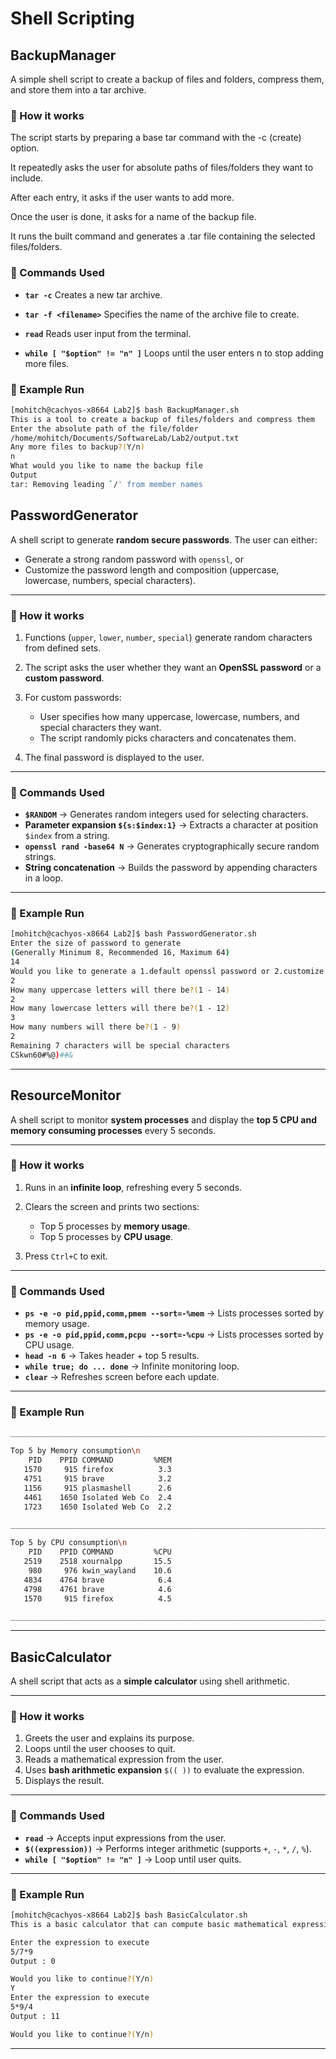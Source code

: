 # Shell Scripting

## BackupManager

A simple shell script to create a backup of files and folders, compress them, and store them into a tar archive.

### 🔹 How it works

The script starts by preparing a base tar command with the -c (create) option.

It repeatedly asks the user for absolute paths of files/folders they want to include.

After each entry, it asks if the user wants to add more.

Once the user is done, it asks for a name of the backup file.

It runs the built command and generates a .tar file containing the selected files/folders.

### 🔹 Commands Used

* **`tar -c`**
Creates a new tar archive.

* **`tar -f <filename>`**
Specifies the name of the archive file to create.

* **`read`**
Reads user input from the terminal.

* **`while [ "$option" != "n" ]`**
Loops until the user enters n to stop adding more files.

### 🔹 Example Run


```bash
[mohitch@cachyos-x8664 Lab2]$ bash BackupManager.sh 
This is a tool to create a backup of files/folders and compress them
Enter the absolute path of the file/folder
/home/mohitch/Documents/SoftwareLab/Lab2/output.txt
Any more files to backup?(Y/n)
n
What would you like to name the backup file
Output
tar: Removing leading `/' from member names

```


## PasswordGenerator

A shell script to generate **random secure passwords**. The user can either:

* Generate a strong random password with `openssl`, or
* Customize the password length and composition (uppercase, lowercase, numbers, special characters).

---

### 🔹 How it works

1. Functions (`upper`, `lower`, `number`, `special`) generate random characters from defined sets.
2. The script asks the user whether they want an **OpenSSL password** or a **custom password**.
3. For custom passwords:

   * User specifies how many uppercase, lowercase, numbers, and special characters they want.
   * The script randomly picks characters and concatenates them.
4. The final password is displayed to the user.

---

### 🔹 Commands Used

* **`$RANDOM`** → Generates random integers used for selecting characters.
* **Parameter expansion `${s:$index:1}`** → Extracts a character at position `$index` from a string.
* **`openssl rand -base64 N`** → Generates cryptographically secure random strings.
* **String concatenation** → Builds the password by appending characters in a loop.

---

### 🔹 Example Run

```bash
[mohitch@cachyos-x8664 Lab2]$ bash PasswordGenerator.sh 
Enter the size of password to generate
(Generally Minimum 8, Recommended 16, Maximum 64)
14
Would you like to generate a 1.default openssl password or 2.customize this process?(1/2)
2
How many uppercase letters will there be?(1 - 14)
2
How many lowercase letters will there be?(1 - 12)
3
How many numbers will there be?(1 - 9)
2
Remaining 7 characters will be special characters
CSkwn60#%@)##&

```

---

##  ResourceMonitor

A shell script to monitor **system processes** and display the **top 5 CPU and memory consuming processes** every 5 seconds.

---

### 🔹 How it works

1. Runs in an **infinite loop**, refreshing every 5 seconds.
2. Clears the screen and prints two sections:

   * Top 5 processes by **memory usage**.
   * Top 5 processes by **CPU usage**.
3. Press `Ctrl+C` to exit.

---

### 🔹 Commands Used

* **`ps -e -o pid,ppid,comm,pmem --sort=-%mem`** → Lists processes sorted by memory usage.
* **`ps -e -o pid,ppid,comm,pcpu --sort=-%cpu`** → Lists processes sorted by CPU usage.
* **`head -n 6`** → Takes header + top 5 results.
* **`while true; do ... done`** → Infinite monitoring loop.
* **`clear`** → Refreshes screen before each update.

---

### 🔹 Example Run

```bash
__________________________________________________________________________________

Top 5 by Memory consumption\n
    PID    PPID COMMAND         %MEM
   1570     915 firefox          3.3
   4751     915 brave            3.2
   1156     915 plasmashell      2.6
   4461    1650 Isolated Web Co  2.4
   1723    1650 Isolated Web Co  2.2

__________________________________________________________________________________

Top 5 by CPU consumption\n
    PID    PPID COMMAND         %CPU
   2519    2518 xournalpp       15.5
    980     976 kwin_wayland    10.6
   4834    4764 brave            6.4
   4798    4761 brave            4.6
   1570     915 firefox          4.5

__________________________________________________________________________________

```

---

## BasicCalculator

A shell script that acts as a **simple calculator** using shell arithmetic.

---

### 🔹 How it works

1. Greets the user and explains its purpose.
2. Loops until the user chooses to quit.
3. Reads a mathematical expression from the user.
4. Uses **bash arithmetic expansion** `$(( ))` to evaluate the expression.
5. Displays the result.

---

### 🔹 Commands Used

* **`read`** → Accepts input expressions from the user.
* **`$((expression))`** → Performs integer arithmetic (supports `+`, `-`, `*`, `/`, `%`).
* **`while [ "$option" != "n" ]`** → Loop until user quits.

---

### 🔹 Example Run

```bash
[mohitch@cachyos-x8664 Lab2]$ bash BasicCalculator.sh 
This is a basic calculator that can compute basic mathematical expressions including additions and multiplications

Enter the expression to execute
5/7*9
Output : 0

Would you like to continue?(Y/n)
Y
Enter the expression to execute
5*9/4
Output : 11

Would you like to continue?(Y/n)

```

---

